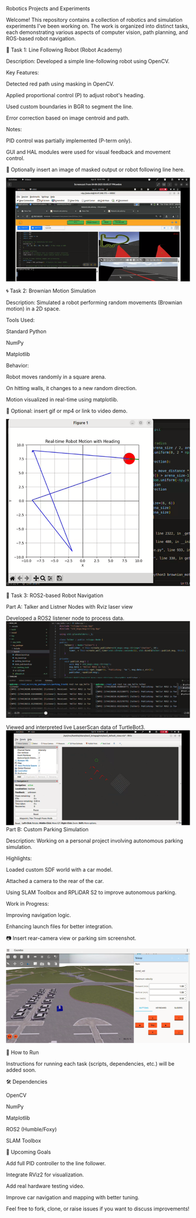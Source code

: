 Robotics Projects and Experiments

Welcome! This repository contains a collection of robotics and simulation experiments I've been working on. The work is organized into distinct tasks, each demonstrating various aspects of computer vision, path planning, and ROS-based robot navigation.

🚗 Task 1: Line Following Robot (Robot Academy)

Description:
Developed a simple line-following robot using OpenCV.

Key Features:

Detected red path using masking in OpenCV.

Applied proportional control (P) to adjust robot's heading.

Used custom boundaries in BGR to segment the line.

Error correction based on image centroid and path.

Notes:

PID control was partially implemented (P-term only).

GUI and HAL modules were used for visual feedback and movement control.

📸 Optionally insert an image of masked output or robot following line here.

![Line Following Output](images/linefollower.png)

🌀 Task 2: Brownian Motion Simulation

Description:
Simulated a robot performing random movements (Brownian motion) in a 2D space.

Tools Used:

Standard Python

NumPy

Matplotlib

Behavior:

Robot moves randomly in a square arena.

On hitting walls, it changes to a new random direction.

Motion visualized in real-time using matplotlib.

🎥 Optional: insert gif or mp4 or link to video demo.

![Brownian Motion](images/motion.png)

🤖 Task 3: ROS2-based Robot Navigation

Part A: Talker and Listner Nodes with Rviz laser view 

Developed a ROS2 listener node to process data.
![Listener and talker ](images/nodes.png)

Viewed and interpreted live LaserScan data of TurtleBot3.
![laser view ](images/image.png)
Part B: Custom Parking Simulation

Description:
Working on a personal project involving autonomous parking simulation.

Highlights:

Loaded custom SDF world with a car model.

Attached a camera to the rear of the car.

Using SLAM Toolbox and RPLiDAR S2 to improve autonomous parking.

Work in Progress:

Improving navigation logic.

Enhancing launch files for better integration.

📷 Insert rear-camera view or parking sim screenshot.

![Parking Camera View](images/park.png)

📌 How to Run

Instructions for running each task (scripts, dependencies, etc.) will be added soon.

🛠 Dependencies

OpenCV

NumPy

Matplotlib

ROS2 (Humble/Foxy)

SLAM Toolbox


🎯 Upcoming Goals

Add full PID controller to the line follower.

Integrate RViz2 for visualization.

Add real hardware testing video.

Improve car navigation and mapping with better tuning.

Feel free to fork, clone, or raise issues if you want to discuss improvements!

